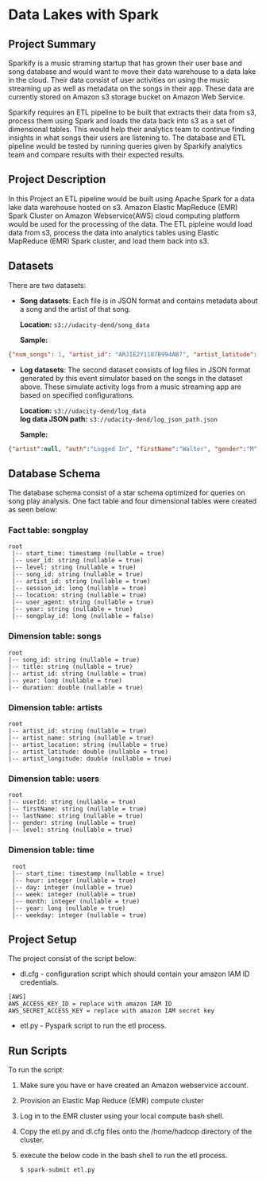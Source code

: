 # Data Lakes with Spark

## Project Summary

Sparkify is a music straming startup that has grown their user base and song database and would want to move their data warehouse to a data lake in the cloud. Their data consist of user activities on using the music streaming up as well as metadata on the songs in their app. These data are currently stored on Amazon s3 storage bucket on Amazon Web Service.

Sparkify requires an ETL pipeline to be built that extracts their data from s3, process them using Spark and loads the data back into s3 as a set of dimensional tables. This would help their analytics team to continue finding insights in what songs their users are listening to. The database and ETL pipeline would be tested by running queries given by Sparkify analytics team and compare results with their expected results.

## Project Description

In this Project an ETL pipeline would be built using Apache Spark for a data lake data warehouse hosted on s3. Amazon Elastic MapReduce (EMR) Spark Cluster on Amazon Webservice(AWS) cloud computing platform would be used for the processing of the data. The ETL pipleine would load data from s3, process the data into analytics tables using Elastic MapReduce (EMR) Spark cluster, and load them back into s3.

## Datasets

There are two datasets:

- **Song datasets**: Each file is in JSON format and contains metadata about a song and the artist of that song.

    **Location:** `s3://udacity-dend/song_data`
    
    **Sample:**
```JSON
{"num_songs": 1, "artist_id": "ARJIE2Y1187B994AB7", "artist_latitude": null, "artist_longitude": null, "artist_location": "", "artist_name": "Line Renaud", "song_id": "SOUPIRU12A6D4FA1E1", "title": "Der Kleine Dompfaff", "duration": 152.92036, "year": 0}
```

- **Log datasets**: The second dataset consists of log files in JSON format generated by this event simulator based on the songs in the dataset above. These simulate activity logs from a music streaming app are based on specified configurations.

    **Location:** `s3://udacity-dend/log_data` <br/>
    **log data JSON path:** `s3://udacity-dend/log_json_path.json`
    
    
    **Sample:**
    
```JSON
{"artist":null, "auth":"Logged In", "firstName":"Walter", "gender":"M", "itemInSession":0, "lastName":"Frye", "length":null, "level":"free", "location":"San Francisco-Oakland-Hayward, CA", "method":"GET", "page":"Home", "registration":1540919166796.0, "sessionId":38,"song":null, "status":200, "ts":1541105830796, "userAgent":"\"Mozilla\/5.0 (Macintosh; Intel Mac OS X 10_9_4) AppleWebKit\/537.36 (KHTML, like Gecko) Chrome\/36.0.1985.143 Safari\/537.36\"", "userId":"39"}
```


## Database Schema
The database schema consist of a star schema optimized for queries on song play analysis. One fact table and four dimensional tables were created as seen below:

### Fact table: songplay

```
root
 |-- start_time: timestamp (nullable = true)
 |-- user_id: string (nullable = true)
 |-- level: string (nullable = true)
 |-- song_id: string (nullable = true)
 |-- artist_id: string (nullable = true)
 |-- session_id: long (nullable = true)
 |-- location: string (nullable = true)
 |-- user_agent: string (nullable = true)
 |-- year: string (nullable = true)
 |-- songplay_id: long (nullable = false)
 ```

 ### Dimension table: songs

 ```
 root
 |-- song_id: string (nullable = true)
 |-- title: string (nullable = true)
 |-- artist_id: string (nullable = true)
 |-- year: long (nullable = true)
 |-- duration: double (nullable = true)
 ```

 ### Dimension table: artists

 ```
 root
 |-- artist_id: string (nullable = true)
 |-- artist_name: string (nullable = true)
 |-- artist_location: string (nullable = true)
 |-- artist_latitude: double (nullable = true)
 |-- artist_longitude: double (nullable = true)
 ```

 ### Dimension table: users

 ```
root
 |-- userId: string (nullable = true)
 |-- firstName: string (nullable = true)
 |-- lastName: string (nullable = true)
 |-- gender: string (nullable = true)
 |-- level: string (nullable = true)
 ```


 ### Dimension table: time

```
 root
 |-- start_time: timestamp (nullable = true)
 |-- hour: integer (nullable = true)
 |-- day: integer (nullable = true)
 |-- week: integer (nullable = true)
 |-- month: integer (nullable = true)
 |-- year: long (nullable = true)
 |-- weekday: integer (nullable = true)
```

## Project Setup

The project consist of the script below:

- dl.cfg - configuration script which should contain your amazon IAM ID credentials.
```
[AWS]
AWS_ACCESS_KEY_ID = replace with amazon IAM ID
AWS_SECRET_ACCESS_KEY = replace with amazon IAM secret key
```

- etl.py - Pyspark script to run the etl process.

## Run Scripts

To run the script:

1. Make sure you have or have created an Amazon webservice account.
1. Provision an Elastic Map Reduce (EMR) compute cluster
1. Log in to the EMR cluster using your local compute bash shell.
1. Copy the etl.py and dl.cfg files onto the /home/hadoop directory of the cluster.
1. execute the below code in the bash shell to run the etl process.

    ```python
    $ spark-submit etl.py
    ```